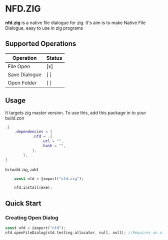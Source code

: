 # NFD.ZIG
**nfd.zig** is a native file dialogue for zig. It's aim is to make Native File Dialogue, easy to use in zig programs

## Supported Operations
|Operation     | Status |
|--------------|--------|
|File Open     |   [x]  |
|Save Dialogue |   [ ]  |
|Open Folder   |   [ ]  |

## Usage
It targets zig master version. To use this, add this package in to your build.zon

```lua
.{
    .dependencies = {
            .nfd = .{
                .url = "",
                .hash = "",
            },
        },
}
```

In build.zig, add
```rs
    const nfd = @import("nfd.zig");

    nfd.install(exe);
```

## Quick Start
### Creating Open Dialog
```rs
const nfd = @import("nfd");
nfd.openFileDialog(std.testing.allocator, null, null); //Requires an allocator to convert sentinal terminated slice to zig slice. Use openFileDialogZ() otherwise
```


